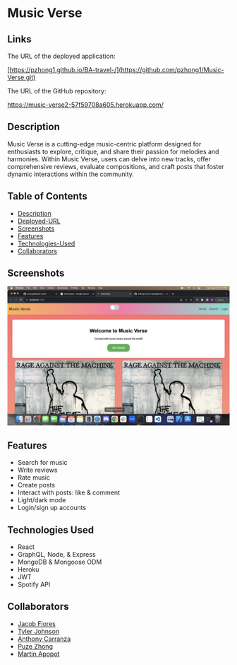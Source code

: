 # Music Verse

## Links

The URL of the deployed application: 

[https://pzhong1.github.io/BA-travel-/](https://github.com/pzhong1/Music-Verse.git)


The URL of the GitHub repository:

https://music-verse2-57f59708a605.herokuapp.com/

## Description
Music Verse is a cutting-edge music-centric platform designed for enthusiasts to explore, critique, and share their passion for melodies and harmonies. Within Music       Verse, users can delve into new tracks, offer comprehensive reviews, evaluate compositions, and craft posts that foster dynamic interactions within the community.

## Table of Contents

* [Description](#description)
* [Deployed-URL](#deployed-url)
* [Screenshots](#screenshots)
* [Features](#features)
* [Technologies-Used](#technologies-used)
* [Collaborators](#collaborators)


## Screenshots

![Home Page](./Assets/Home-page.png)

## Features

* Search for music
* Write reviews
* Rate music
* Create posts
* Interact with posts: like & comment
* Light/dark mode
* Login/sign up accounts

## Technologies Used

* React
* GraphQL, Node, & Express
* MongoDB & Mongoose ODM
* Heroku
* JWT
* Spotify API

## Collaborators

* <a href="https://github.com/JacobDFlores">Jacob Flores</a>
* <a href="https://github.com/BuggyFord">Tyler Johnson</a>
* <a href="https://github.com/EAnthonycarranza">Anthony Carranza</a>
* <a href="https://github.com/pzhong1">Puze Zhong</a>
* <a href="https://github.com/Mardyyy"> Martin Apopot</a>


